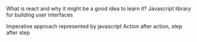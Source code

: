 What is react and why it might be a good idea to learn it?
Javascript library for building user interfaces

Imperative approach represented by javascript
Action after action, step after step